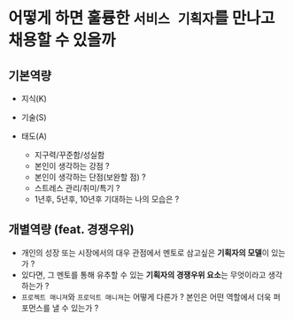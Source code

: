 # 어떻게 하면 훌륭한 `서비스 기획자`를 만나고 채용할 수 있을까

## 기본역량

  - 지식(K)


  - 기술(S)


  - 태도(A)
    
    - 지구력/꾸준함/성실함
    - 본인이 생각하는 강점 ?
    - 본인이 생각하는 단점(보완할 점) ?
    - 스트레스 관리/취미/특기 ?
    - 1년후, 5년후, 10년후 기대하는 나의 모습은 ?


## 개별역량 (feat. 경쟁우위)

  - 개인의 성장 또는 시장에서의 대우 관점에서 멘토로 삼고싶은 **기획자의 모델**이 있는가 ?
  - 있다면, 그 멘토를 통해 유추할 수 있는 **기획자의 경쟁우위 요소**는 무엇이라고 생각하는가 ?
  - `프로젝트 매니져`와 `프로덕트 매니져`는 어떻게 다른가 ? 본인은 어떤 역할에서 더욱 퍼포먼스를 낼 수 있는가 ?
